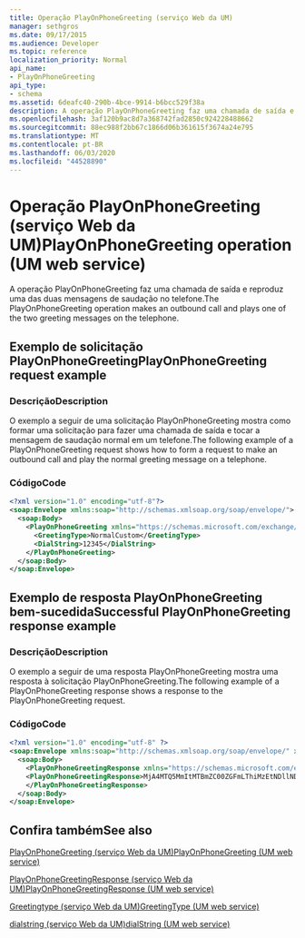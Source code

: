 ```yaml
---
title: Operação PlayOnPhoneGreeting (serviço Web da UM)
manager: sethgros
ms.date: 09/17/2015
ms.audience: Developer
ms.topic: reference
localization_priority: Normal
api_name:
- PlayOnPhoneGreeting
api_type:
- schema
ms.assetid: 6deafc40-290b-4bce-9914-b6bcc529f38a
description: A operação PlayOnPhoneGreeting faz uma chamada de saída e reproduz uma das duas mensagens de saudação no telefone.
ms.openlocfilehash: 3af120b9ac8d7a368742fad2850c924228488662
ms.sourcegitcommit: 88ec988f2bb67c1866d06b361615f3674a24e795
ms.translationtype: MT
ms.contentlocale: pt-BR
ms.lasthandoff: 06/03/2020
ms.locfileid: "44528890"
---
```

# <a name="playonphonegreeting-operation-um-web-service"></a><span data-ttu-id="d4da8-103">Operação PlayOnPhoneGreeting (serviço Web da UM)</span><span class="sxs-lookup"><span data-stu-id="d4da8-103">PlayOnPhoneGreeting operation (UM web service)</span></span>

<span data-ttu-id="d4da8-104">A operação PlayOnPhoneGreeting faz uma chamada de saída e reproduz uma das duas mensagens de saudação no telefone.</span><span class="sxs-lookup"><span data-stu-id="d4da8-104">The PlayOnPhoneGreeting operation makes an outbound call and plays one of the two greeting messages on the telephone.</span></span>
  
## <a name="playonphonegreeting-request-example"></a><span data-ttu-id="d4da8-105">Exemplo de solicitação PlayOnPhoneGreeting</span><span class="sxs-lookup"><span data-stu-id="d4da8-105">PlayOnPhoneGreeting request example</span></span>

### <a name="description"></a><span data-ttu-id="d4da8-106">Descrição</span><span class="sxs-lookup"><span data-stu-id="d4da8-106">Description</span></span>

<span data-ttu-id="d4da8-107">O exemplo a seguir de uma solicitação PlayOnPhoneGreeting mostra como formar uma solicitação para fazer uma chamada de saída e tocar a mensagem de saudação normal em um telefone.</span><span class="sxs-lookup"><span data-stu-id="d4da8-107">The following example of a PlayOnPhoneGreeting request shows how to form a request to make an outbound call and play the normal greeting message on a telephone.</span></span>
  
### <a name="code"></a><span data-ttu-id="d4da8-108">Código</span><span class="sxs-lookup"><span data-stu-id="d4da8-108">Code</span></span>

```XML
<?xml version="1.0" encoding="utf-8"?>
<soap:Envelope xmlns:soap="http://schemas.xmlsoap.org/soap/envelope/">
  <soap:Body>
    <PlayOnPhoneGreeting xmlns="https://schemas.microsoft.com/exchange/services/2006/messages">
      <GreetingType>NormalCustom</GreetingType>
      <DialString>12345</DialString>
    </PlayOnPhoneGreeting>
  </soap:Body>
</soap:Envelope>
```

## <a name="successful-playonphonegreeting-response-example"></a><span data-ttu-id="d4da8-109">Exemplo de resposta PlayOnPhoneGreeting bem-sucedida</span><span class="sxs-lookup"><span data-stu-id="d4da8-109">Successful PlayOnPhoneGreeting response example</span></span>

### <a name="description"></a><span data-ttu-id="d4da8-110">Descrição</span><span class="sxs-lookup"><span data-stu-id="d4da8-110">Description</span></span>

<span data-ttu-id="d4da8-111">O exemplo a seguir de uma resposta PlayOnPhoneGreeting mostra uma resposta à solicitação PlayOnPhoneGreeting.</span><span class="sxs-lookup"><span data-stu-id="d4da8-111">The following example of a PlayOnPhoneGreeting response shows a response to the PlayOnPhoneGreeting request.</span></span>
  
### <a name="code"></a><span data-ttu-id="d4da8-112">Código</span><span class="sxs-lookup"><span data-stu-id="d4da8-112">Code</span></span>

```XML
<?xml version="1.0" encoding="utf-8" ?> 
<soap:Envelope xmlns:soap="http://schemas.xmlsoap.org/soap/envelope/" xmlns:xsi="http://www.w3.org/2001/XMLSchema-instance" xmlns:xsd="http://www.w3.org/2001/XMLSchema">
  <soap:Body>
    <PlayOnPhoneGreetingResponse xmlns="https://schemas.microsoft.com/exchange/services/2006/messages">
    <PlayOnPhoneGreetingResponse>MjA4MTQ5MmItMTBmZC00ZGFmLThiMzEtNDllNDJjM2Y3MjIxQGRmLWV1bS0wMS5leGNoYW5nZS5jb3JwLm1pY3Jvc29mdC5jb20=</PlayOnPhoneGreetingResponse> 
    </PlayOnPhoneGreetingResponse>
  </soap:Body>
</soap:Envelope>
```

## <a name="see-also"></a><span data-ttu-id="d4da8-113">Confira também</span><span class="sxs-lookup"><span data-stu-id="d4da8-113">See also</span></span>



[<span data-ttu-id="d4da8-114">PlayOnPhoneGreeting (serviço Web da UM)</span><span class="sxs-lookup"><span data-stu-id="d4da8-114">PlayOnPhoneGreeting (UM web service)</span></span>](playonphonegreeting-um-web-service.md)
  
[<span data-ttu-id="d4da8-115">PlayOnPhoneGreetingResponse (serviço Web da UM)</span><span class="sxs-lookup"><span data-stu-id="d4da8-115">PlayOnPhoneGreetingResponse (UM web service)</span></span>](playonphonegreetingresponse-um-web-service.md)
  
[<span data-ttu-id="d4da8-116">Greetingtype (serviço Web da UM)</span><span class="sxs-lookup"><span data-stu-id="d4da8-116">GreetingType (UM web service)</span></span>](greetingtype-um-web-service.md)
  
[<span data-ttu-id="d4da8-117">dialstring (serviço Web da UM)</span><span class="sxs-lookup"><span data-stu-id="d4da8-117">dialString (UM web service)</span></span>](dialstring-um-web-service.md)

